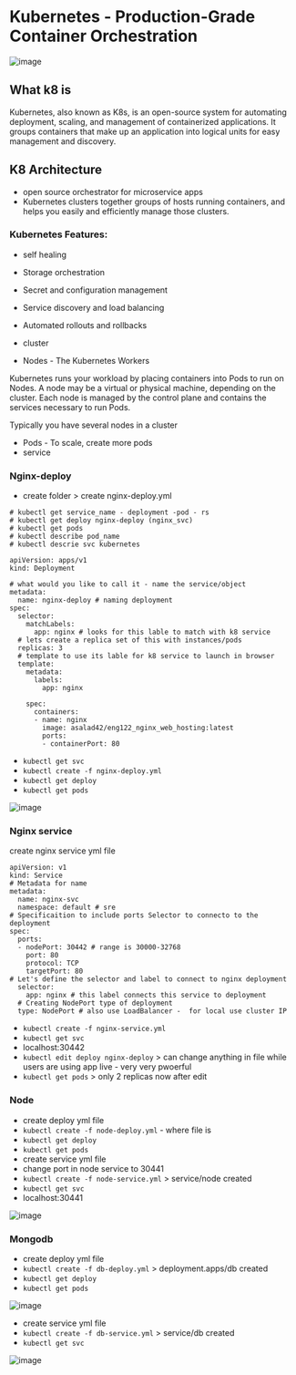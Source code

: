 # Kubernetes - Production-Grade Container Orchestration

![image](https://user-images.githubusercontent.com/104793540/190595401-22a89af5-a911-4823-b50f-baa75e281805.png)

##  What k8 is 
Kubernetes, also known as K8s, is an open-source system for automating deployment, scaling, and management of containerized applications.
It groups containers that make up an application into logical units for easy management and discovery. 

## K8 Architecture 
- open source orchestrator for microservice apps
- Kubernetes clusters together groups of hosts running containers, and helps you easily and efficiently manage those clusters.

### Kubernetes Features:

- self healing 
- Storage orchestration
- Secret and configuration management
- Service discovery and load balancing
- Automated rollouts and rollbacks


- cluster 
- Nodes - The Kubernetes Workers

Kubernetes runs your workload by placing containers into Pods to run on Nodes. A node may be a virtual or physical machine, depending on the cluster. Each node is managed by the control plane and contains the services necessary to run Pods.

Typically you have several nodes in a cluster

- Pods - To scale, create more pods
- service 

### Nginx-deploy 

- create folder > create nginx-deploy.yml 

```
# kubectl get service_name - deployment -pod - rs
# kubectl get deploy nginx-deploy (nginx_svc)
# kubectl get pods 
# kubectl describe pod_name
# kubectl descrie svc kubernetes 

apiVersion: apps/v1
kind: Deployment

# what would you like to call it - name the service/object
metadata:
  name: nginx-deploy # naming deployment 
spec:
  selector:
    matchLabels:
      app: nginx # looks for this lable to match with k8 service 
  # lets create a replica set of this with instances/pods
  replicas: 3
  # template to use its lable for k8 service to launch in browser
  template: 
    metadata:
      labels: 
        app: nginx 
    
    spec:
      containers:
      - name: nginx 
        image: asalad42/eng122_nginx_web_hosting:latest 
        ports:
        - containerPort: 80 
```

- `kubectl get svc`
- `kubectl create -f nginx-deploy.yml`
- `kubectl get deploy`
- `kubectl get pods`

![image](https://user-images.githubusercontent.com/104793540/190618815-931a17cb-1fd0-45a5-85a8-89a8b2db95ea.png)

### Nginx service 
create nginx service yml file 


```
apiVersion: v1
kind: Service
# Metadata for name
metadata:  
  name: nginx-svc
  namespace: default # sre  
# Specificaition to include ports Selector to connecto to the deployment
spec:  
  ports:
  - nodePort: 30442 # range is 30000-32768
    port: 80
    protocol: TCP
    targetPort: 80
# Let's define the selector and label to connect to nginx deployment
  selector:
    app: nginx # this label connects this service to deployment
  # Creating NodePort type of deployment
  type: NodePort # also use LoadBalancer -  for local use cluster IP
```

- `kubectl create -f nginx-service.yml`
- `kubectl get svc`
-  localhost:30442
- `kubectl edit deploy nginx-deploy` > can change anything in file while users are using app live - very very pwoerful 
- `kubectl get pods` > only 2 replicas now after edit 


### Node 
- create deploy yml file 
- `kubectl create -f node-deploy.yml` - where file is 
- `kubectl get deploy`
- `kubectl get pods`
- create service yml file 
- change port in node service to 30441
- `kubectl create -f node-service.yml` > service/node created
- `kubectl get svc`
-  localhost:30441

![image](https://user-images.githubusercontent.com/104793540/190651313-4b71e251-5408-410d-bc87-e37d2a330cf9.png)


### Mongodb 
- create deploy yml file
- `kubectl create -f db-deploy.yml` > deployment.apps/db created
- `kubectl get deploy`
- `kubectl get pods`

![image](https://user-images.githubusercontent.com/104793540/190652877-5f289f51-1cb2-4719-b5fb-76254b7efe30.png)

- create service yml file
- `kubectl create -f db-service.yml` > service/db created
- `kubectl get svc`

![image](https://user-images.githubusercontent.com/104793540/190654239-98f18274-0e49-4a4b-a9f1-62c1f342dc9d.png)
